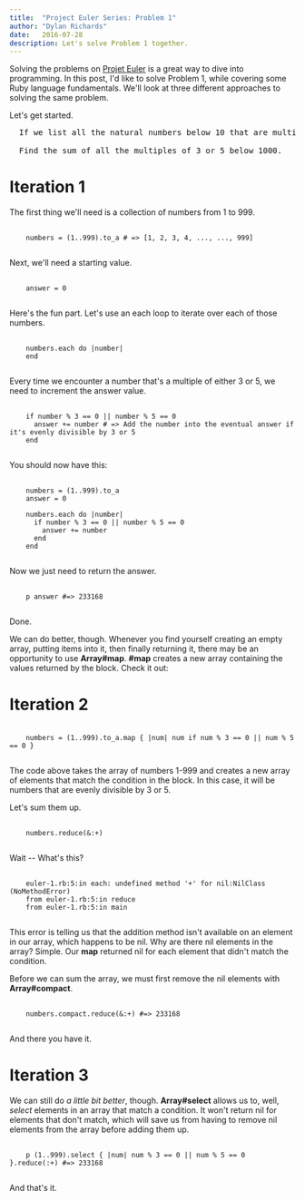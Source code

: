 ```yaml
---
title:  "Project Euler Series: Problem 1"
author: "Dylan Richards"
date:   2016-07-28
description: Let's solve Problem 1 together.
---
```


Solving the problems on [Projet Euler](http://www.projecteuler.net) is a great way to dive into programming. In this post, I'd like to
solve Problem 1, while covering some Ruby language fundamentals. We'll look at three different approaches to
solving the same problem.

Let's get started.

<pre>
  If we list all the natural numbers below 10 that are multiples of 3 or 5, we get 3, 5, 6 and 9. The sum of these multiples is 23.

  Find the sum of all the multiples of 3 or 5 below 1000.
</pre>

# Iteration 1

The first thing we'll need is a collection of numbers from 1 to 999.

<pre>
  <code class="ruby">
    numbers = (1..999).to_a # => [1, 2, 3, 4, ..., ..., 999]
  </code>
</pre>

Next, we'll need a starting value.

<pre>
  <code class="ruby">
    answer = 0
  </code>
</pre>


Here's the fun part. Let's use an each loop to iterate over each of those numbers.

<pre>
  <code class="ruby">
    numbers.each do |number|
    end
  </code>
</pre>

Every time we encounter a number that's a multiple of either 3 or 5, we need to increment
the answer value.

<pre>
  <code class="ruby">
    if number % 3 == 0 || number % 5 == 0
      answer += number # => Add the number into the eventual answer if it's evenly divisible by 3 or 5
    end
  </code>
</pre>

You should now have this:

<pre>
  <code class="ruby">
    numbers = (1..999).to_a
    answer = 0

    numbers.each do |number|
      if number % 3 == 0 || number % 5 == 0
        answer += number
      end
    end
  </code>
</pre>


Now we just need to return the answer.

<pre>
  <code class="ruby">
    p answer #=> 233168
  </code>
</pre>

Done.

We can do better, though. Whenever you find yourself creating an empty array,
 putting items into it, then finally returning it, there may be an opportunity to use <b>Array#map</b>.
<b>#map</b> creates a new array containing the values returned by the block. Check it out:

# Iteration 2

<pre>
  <code class="ruby">
    numbers = (1..999).to_a.map { |num| num if num % 3 == 0 || num % 5 == 0 }
  </code>
</pre>

The code above takes the array of numbers 1-999 and creates a new array of elements that
match the condition in the block. In this case, it will be numbers that are evenly divisible
by 3 or 5.

Let's sum them up.

<pre>
  <code class="ruby">
    numbers.reduce(&:+)
  </code>
</pre>

Wait -- What's this?

<pre>
  <code class="ruby">
    euler-1.rb:5:in each: undefined method '+' for nil:NilClass (NoMethodError)
    from euler-1.rb:5:in reduce
    from euler-1.rb:5:in main
  </code>
</pre>

This error is telling us that the addition method isn't available on an element in
our array, which happens to be nil. Why are there nil elements in the array? Simple.
Our <strong>map</strong> returned nil for each element that didn't match the condition.

Before we can sum the array, we must first remove the nil elements with <strong>Array#compact</strong>.

<pre>
  <code class="ruby">
    numbers.compact.reduce(&:+) #=> 233168
  </code>
</pre>

And there you have it.

# Iteration 3

We can still do <i>a little bit better</i>, though. <strong>Array#select</strong> allows us to, well,
<i>select</i> elements in an array that match a condition. It won't return nil for elements that don't
match, which will save us from having to remove nil elements from the array before adding them up.

<pre>
  <code class="ruby">
    p (1..999).select { |num| num % 3 == 0 || num % 5 == 0 }.reduce(:+) #=> 233168
  </code>
</pre>

And that's it.
